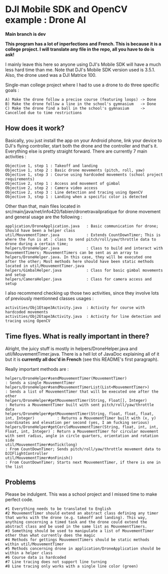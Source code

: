 # DJI Mobile SDK and OpenCV example : Drone AI #

**Main branch is dev**

**This program has a lot of inperfections and French. This is because it is a college project. I will translate any file in the repo, all you have to do is ask!**

I mainly leave this here so anyone using DJI's Mobile SDK will have a much less hard time than me. Note that DJI's Mobile SDK version used is 3.5.1. Also, the drone used was a DJI Matrice 100.

Single-man college project where I had to use a drone to do three specific goals : 

    A) Make the drone follow a precise course (featuring loops) -> Done
    B) Make the drone follow a line in the school's gymnasium   -> Done
    C) Make the drone find a ball in the school's gymnasium     -> Cancelled due to time restrictions

## How does it work? ##

Basically, you just install the app on your Android phone, link your device to DJI's flying controller, start both the drone and the controller and that's it. Everything else is pretty straight forward. There are currently 7 main activities : 

    Objective 1, step 1 : Takeoff and landing
    Objective 1, step 2 : Basic drone movements (pitch, roll, yaw)
    Objective 1, step 3 : Course using hardcoded movements (school project requirements)
    Objective 2, step 1 : Access and movement of gimbal
    Objective 2, step 2 : Camera video access
    Objective 2, step 3 : Line detection and tracing using OpenCV
    Objective 3, step 1 : Landing when a specific color is detected
    
Other than that, main files located in src/main/java/net/info420/fabien/dronetravailpratique for drone movement and general usage are the following : 

    application/DroneApplication.java   : Basic communication for drone; Should have been a helper class
    util/MouvementTimer.java            : Extends CountDownTimer; This is where the fun is at : class to send pitch/roll/yaw/throttle data to drone during a certain time;
    helpers/DroneHelper.java            : Class to build and interact with MouvementTimers; MouvementTimers can be sent as an array to helpers/DroneHelper.java. In this case, they will be executed one after the other; Most methods here should have been static methods located in util/MouvementTimer.java
    helpers/GimbalHelper.java           : Class for basic gimbal movements and setup
    helpers/CameraHelper.java           : Class for camera access and setup

I also recommend checking up those two activities, since they involve lots of previously mentionned classes usages :  

    activities/Obj1Etape3Activity.java  : Activity for course with hardcoded movements
    activities/Obj2Etape3Activity.java  : Activity for line detection and tracing using OpenCV

## Time flyes. What is really important in there? ##

Alright, the juicy stuff is mostly in helpers/DroneHelper.java and util/MouvementTimer.java. There is a hell lot of JavaDoc explaining all of it but it is **currently all doc'd in French** (see this README's first paragraph).

Really important methods are : 

    helpers/DroneHelper#sendMouvementTimer(MouvementTimer)                                    : Sends a single MouvementTimer
    helpers/DroneHelper#sendMouvementTimerList(List<MouvementTimer>)                          : Sends a list of MouvementTimer that will be executed one after the other
    helpers/DroneHelper#getMouvementTimer(String, Float[], Integer)                           : Returns a MouvementTimer built with sent pitch/roll/yaw/throttle data
    helpers/DroneHelper#getMouvementTimer(String, float, float, float, int, Integer)          : Returns a MouvementTimer built with (x, y) coordinates and elevation per second (yes, I am fucking serious)
    helpers/DroneHelper#getCercleMouvementTimer(String, float, int, int, Float, int, Integer) : Return a MouvementTimer for circular movement with sent radius, angle in circle quarters, orientation and rotation side
    util/MouvementTimer#onTick(long)                                                          : From CountDownTimer; Sends pitch/roll/yaw/throttle movement data to DJIFlightController
    util/MouvementTimer#onFinish()                                                            : From CountDownTimer; Starts next MouvementTimer, if there is one in the list
    
## Problems ##

Please be indulgent. This was a school project and I missed time to make perfect code.

    #1 Everything needs to be translated to English
    #2 MouvementTimer should extend an abstract class defining any timer that works with the drone (e.g. takeoff and landing). This way, anything concerning a timed task and the drone could extend the abstract class and be used in the same list as MouvementTimers.
    #3 Something should be used to manipulate a list of MouvementTimer other than what currently does the magic
    #4 Methods for gettings MouvementTimers should be static methods within util/MouvementTimer
    #5 Methods concerning drone in application/DroneApplication should be within a helper class
    #6 Course data is hardcoded
    #7 Line tracing does not support line turning
    #8 Line tracing only works with a single line color (green)
